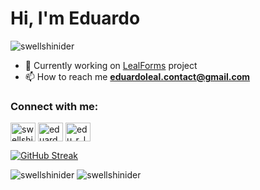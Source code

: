 <h1 align="left">Hi, I'm Eduardo</h1>

<p align="left"> <img src="https://komarev.com/ghpvc/?username=swellshinider&label=Profile%20views&color=0e75b6&style=flat" alt="swellshinider" /> </p>

- 🫡 Currently working on [LealForms](https://github.com/LealForms/LealForms) project
- 📫 How to reach me **eduardoleal.contact@gmail.com**

<h3 align="left">Connect with me:</h3>
<p align="left">
<a href="https://twitter.com/Swellshinider" target="blank"><img align="center" src="https://raw.githubusercontent.com/rahuldkjain/github-profile-readme-generator/master/src/images/icons/Social/twitter.svg" alt="swellshinider" height="30" width="40" /></a>
<a href="https://linkedin.com/in/eduardo-ribeiro-leal" target="blank"><img align="center" src="https://raw.githubusercontent.com/rahuldkjain/github-profile-readme-generator/master/src/images/icons/Social/linked-in-alt.svg" alt="eduardo-ribeiro-leal" height="30" width="40" /></a>
<a href="https://instagram.com/edu_r_leal" target="blank"><img align="center" src="https://raw.githubusercontent.com/rahuldkjain/github-profile-readme-generator/master/src/images/icons/Social/instagram.svg" alt="edu_r_leal" height="30" width="40" /></a>
</p>

[![GitHub Streak](https://streak-stats.demolab.com/?user=swellshinider)](https://git.io/streak-stats)

<div>
  <img src="https://github-readme-stats.vercel.app/api?username=swellshinider&show_icons=true&locale=en" alt="swellshinider" />
  <img src="https://github-readme-stats.vercel.app/api/top-langs?username=swellshinider&show_icons=true&locale=en&layout=compact" alt="swellshinider" />
</div>
